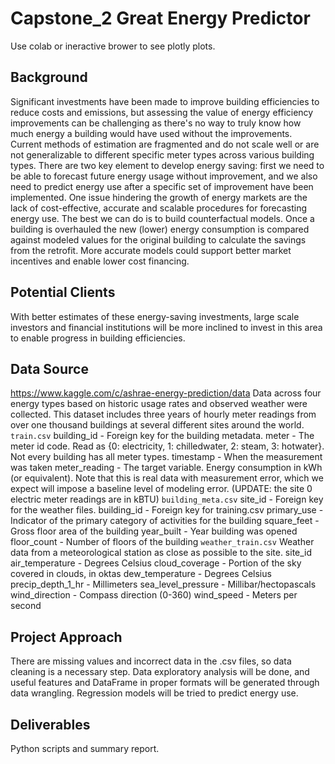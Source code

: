 # Capstone_2 Great Energy Predictor

Use colab or ineractive brower to see plotly plots.

## Background

Significant investments have been made to improve building efficiencies to reduce costs and emissions, but assessing the value of energy efficiency improvements can be challenging as there's no way to truly know how much energy a building would have used without the improvements. Current methods of estimation are fragmented and do not scale well or are not generalizable to different specific meter types across various building types.
There are two key element to develop energy saving: first we need to be able to forecast future energy usage without improvement, and we also need to predict energy use after a specific set of improvement have been implemented. One issue hindering the growth of energy markets are the lack of cost-effective, accurate and scalable procedures for forecasting energy use.
The best we can do is to build counterfactual models. Once a building is overhauled the new (lower) energy consumption is compared against modeled values for the original building to calculate the savings from the retrofit. More accurate models could support better market incentives and enable lower cost financing.

## Potential Clients

With better estimates of these energy-saving investments, large scale investors and financial institutions will be more inclined to invest in this area to enable progress in building efficiencies.

## Data Source

https://www.kaggle.com/c/ashrae-energy-prediction/data
Data across four energy types based on historic usage rates and observed weather were collected. This dataset includes three years of hourly meter readings from over one thousand buildings at several different sites around the world.
`train.csv`
building_id - Foreign key for the building metadata.
meter - The meter id code. Read as {0: electricity, 1: chilledwater, 2: steam, 3: hotwater}. Not every building has all meter types.
timestamp - When the measurement was taken
meter_reading - The target variable. Energy consumption in kWh (or equivalent). Note that this is real data with measurement error, which we expect will impose a baseline level of modeling error. (UPDATE: the site 0 electric meter readings are in kBTU)
`building_meta.csv`
site_id - Foreign key for the weather files.
building_id - Foreign key for training.csv
primary_use - Indicator of the primary category of activities for the building 
square_feet - Gross floor area of the building
year_built - Year building was opened
floor_count - Number of floors of the building
`weather_train.csv`
Weather data from a meteorological station as close as possible to the site.
site_id
air_temperature - Degrees Celsius
cloud_coverage - Portion of the sky covered in clouds, in oktas
dew_temperature - Degrees Celsius
precip_depth_1_hr - Millimeters
sea_level_pressure - Millibar/hectopascals
wind_direction - Compass direction (0-360)
wind_speed - Meters per second

##  Project Approach

There are missing values and incorrect data in the .csv files, so data cleaning is a necessary step. Data exploratory analysis will be done, and useful features and DataFrame in proper formats will be generated through data wrangling. Regression models will be tried to predict energy use.

## Deliverables

Python scripts and summary report.

